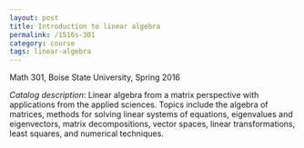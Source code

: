 ```yaml
---
layout: post
title: Introduction to linear algebra
permalink: /1516s-301
category: course
tags: linear-algebra
---
```

Math 301, Boise State University, Spring 2016<!--more-->

*Catalog description*: Linear algebra from a matrix perspective with applications from the applied sciences. Topics include the algebra of matrices, methods for solving linear systems of equations, eigenvalues and eigenvectors, matrix decompositions, vector spaces, linear transformations, least squares, and numerical techniques.
